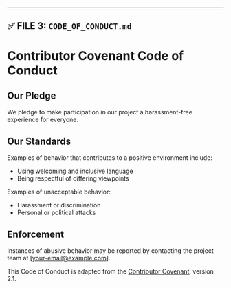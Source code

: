 
---

## ✅ FILE 3: `CODE_OF_CONDUCT.md`

# Contributor Covenant Code of Conduct

## Our Pledge

We pledge to make participation in our project a harassment-free experience for everyone.

## Our Standards

Examples of behavior that contributes to a positive environment include:
- Using welcoming and inclusive language
- Being respectful of differing viewpoints

Examples of unacceptable behavior:
- Harassment or discrimination
- Personal or political attacks

## Enforcement

Instances of abusive behavior may be reported by contacting the project team at [your-email@example.com].

This Code of Conduct is adapted from the [Contributor Covenant](https://www.contributor-covenant.org/), version 2.1.
